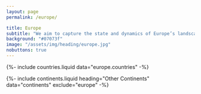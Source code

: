 ```yaml
---
layout: page
permalink: /europe/

title: Europe
subtitle: "We aim to capture the state and dynamics of Europe’s landscape."
background: "#07073f"
image: "/assets/img/heading/europe.jpg"
nobuttons: true
---
```


{%-
include countries.liquid
data="europe.countries"
-%}

{%-
include continents.liquid
heading="Other Continents"
data="continents"
exclude="europe"
-%}